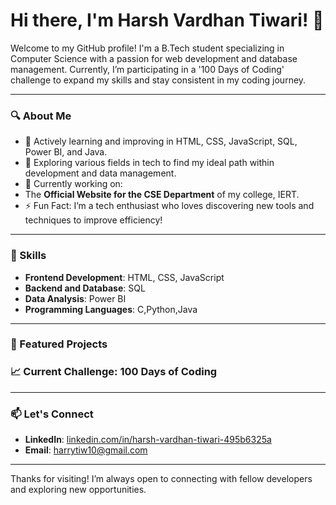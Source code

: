 # Hi there, I'm Harsh Vardhan Tiwari! 👋

Welcome to my GitHub profile! I'm a B.Tech student specializing in Computer Science with a passion for web development and database management. Currently, I’m participating in a '100 Days of Coding' challenge to expand my skills and stay consistent in my coding journey.

---

### 🔍 About Me
- 🌱 Actively learning and improving in HTML, CSS, JavaScript, SQL, Power BI, and Java.
- 🎯 Exploring various fields in tech to find my ideal path within development and data management.
- 🔗 Currently working on:
 - The **Official Website for the CSE Department** of my college, IERT.
- ⚡ Fun Fact: I’m a tech enthusiast who loves discovering new tools and techniques to improve efficiency!

---

### 🌟 Skills
- **Frontend Development**: HTML, CSS, JavaScript
- **Backend and Database**: SQL
- **Data Analysis**: Power BI
- **Programming Languages**: C,Python,Java

---

### 📌 Featured Projects

### 📈 Current Challenge: 100 Days of Coding


---

### 📫 Let's Connect
- **LinkedIn**: [linkedin.com/in/harsh-vardhan-tiwari-495b6325a](https://www.linkedin.com/in/harsh-vardhan-tiwari-495b6325a)
- **Email**: harrytiw10@gmail.com

---

Thanks for visiting! I’m always open to connecting with fellow developers and exploring new opportunities.

